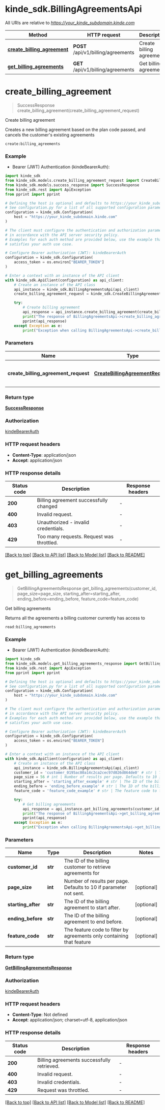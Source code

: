 # kinde_sdk.BillingAgreementsApi

All URIs are relative to *https://your_kinde_subdomain.kinde.com*

Method | HTTP request | Description
------------- | ------------- | -------------
[**create_billing_agreement**](BillingAgreementsApi.md#create_billing_agreement) | **POST** /api/v1/billing/agreements | Create billing agreement
[**get_billing_agreements**](BillingAgreementsApi.md#get_billing_agreements) | **GET** /api/v1/billing/agreements | Get billing agreements


# **create_billing_agreement**
> SuccessResponse create_billing_agreement(create_billing_agreement_request)

Create billing agreement

Creates a new billing agreement based on the plan code passed, and cancels the customer's existing agreements

<div>
  <code>create:billing_agreements</code>
</div>


### Example

* Bearer (JWT) Authentication (kindeBearerAuth):

```python
import kinde_sdk
from kinde_sdk.models.create_billing_agreement_request import CreateBillingAgreementRequest
from kinde_sdk.models.success_response import SuccessResponse
from kinde_sdk.rest import ApiException
from pprint import pprint

# Defining the host is optional and defaults to https://your_kinde_subdomain.kinde.com
# See configuration.py for a list of all supported configuration parameters.
configuration = kinde_sdk.Configuration(
    host = "https://your_kinde_subdomain.kinde.com"
)

# The client must configure the authentication and authorization parameters
# in accordance with the API server security policy.
# Examples for each auth method are provided below, use the example that
# satisfies your auth use case.

# Configure Bearer authorization (JWT): kindeBearerAuth
configuration = kinde_sdk.Configuration(
    access_token = os.environ["BEARER_TOKEN"]
)

# Enter a context with an instance of the API client
with kinde_sdk.ApiClient(configuration) as api_client:
    # Create an instance of the API class
    api_instance = kinde_sdk.BillingAgreementsApi(api_client)
    create_billing_agreement_request = kinde_sdk.CreateBillingAgreementRequest() # CreateBillingAgreementRequest | New agreement request values

    try:
        # Create billing agreement
        api_response = api_instance.create_billing_agreement(create_billing_agreement_request)
        print("The response of BillingAgreementsApi->create_billing_agreement:\n")
        pprint(api_response)
    except Exception as e:
        print("Exception when calling BillingAgreementsApi->create_billing_agreement: %s\n" % e)
```



### Parameters


Name | Type | Description  | Notes
------------- | ------------- | ------------- | -------------
 **create_billing_agreement_request** | [**CreateBillingAgreementRequest**](CreateBillingAgreementRequest.md)| New agreement request values | 

### Return type

[**SuccessResponse**](SuccessResponse.md)

### Authorization

[kindeBearerAuth](../README.md#kindeBearerAuth)

### HTTP request headers

 - **Content-Type**: application/json
 - **Accept**: application/json

### HTTP response details

| Status code | Description | Response headers |
|-------------|-------------|------------------|
**200** | Billing agreement successfully changed |  -  |
**400** | Invalid request. |  -  |
**403** | Unauthorized - invalid credentials. |  -  |
**429** | Too many requests. Request was throttled. |  -  |

[[Back to top]](#) [[Back to API list]](../README.md#documentation-for-api-endpoints) [[Back to Model list]](../README.md#documentation-for-models) [[Back to README]](../README.md)

# **get_billing_agreements**
> GetBillingAgreementsResponse get_billing_agreements(customer_id, page_size=page_size, starting_after=starting_after, ending_before=ending_before, feature_code=feature_code)

Get billing agreements

Returns all the agreements a billing customer currently has access to

<div>
  <code>read:billing_agreements</code>
</div>


### Example

* Bearer (JWT) Authentication (kindeBearerAuth):

```python
import kinde_sdk
from kinde_sdk.models.get_billing_agreements_response import GetBillingAgreementsResponse
from kinde_sdk.rest import ApiException
from pprint import pprint

# Defining the host is optional and defaults to https://your_kinde_subdomain.kinde.com
# See configuration.py for a list of all supported configuration parameters.
configuration = kinde_sdk.Configuration(
    host = "https://your_kinde_subdomain.kinde.com"
)

# The client must configure the authentication and authorization parameters
# in accordance with the API server security policy.
# Examples for each auth method are provided below, use the example that
# satisfies your auth use case.

# Configure Bearer authorization (JWT): kindeBearerAuth
configuration = kinde_sdk.Configuration(
    access_token = os.environ["BEARER_TOKEN"]
)

# Enter a context with an instance of the API client
with kinde_sdk.ApiClient(configuration) as api_client:
    # Create an instance of the API class
    api_instance = kinde_sdk.BillingAgreementsApi(api_client)
    customer_id = 'customer_0195ac80a14c2ca2cec97d026d864de0' # str | The ID of the billing customer to retrieve agreements for
    page_size = 56 # int | Number of results per page. Defaults to 10 if parameter not sent. (optional)
    starting_after = 'starting_after_example' # str | The ID of the billing agreement to start after. (optional)
    ending_before = 'ending_before_example' # str | The ID of the billing agreement to end before. (optional)
    feature_code = 'feature_code_example' # str | The feature code to filter by agreements only containing that feature (optional)

    try:
        # Get billing agreements
        api_response = api_instance.get_billing_agreements(customer_id, page_size=page_size, starting_after=starting_after, ending_before=ending_before, feature_code=feature_code)
        print("The response of BillingAgreementsApi->get_billing_agreements:\n")
        pprint(api_response)
    except Exception as e:
        print("Exception when calling BillingAgreementsApi->get_billing_agreements: %s\n" % e)
```



### Parameters


Name | Type | Description  | Notes
------------- | ------------- | ------------- | -------------
 **customer_id** | **str**| The ID of the billing customer to retrieve agreements for | 
 **page_size** | **int**| Number of results per page. Defaults to 10 if parameter not sent. | [optional] 
 **starting_after** | **str**| The ID of the billing agreement to start after. | [optional] 
 **ending_before** | **str**| The ID of the billing agreement to end before. | [optional] 
 **feature_code** | **str**| The feature code to filter by agreements only containing that feature | [optional] 

### Return type

[**GetBillingAgreementsResponse**](GetBillingAgreementsResponse.md)

### Authorization

[kindeBearerAuth](../README.md#kindeBearerAuth)

### HTTP request headers

 - **Content-Type**: Not defined
 - **Accept**: application/json; charset=utf-8, application/json

### HTTP response details

| Status code | Description | Response headers |
|-------------|-------------|------------------|
**200** | Billing agreements successfully retrieved. |  -  |
**400** | Invalid request. |  -  |
**403** | Invalid credentials. |  -  |
**429** | Request was throttled. |  -  |

[[Back to top]](#) [[Back to API list]](../README.md#documentation-for-api-endpoints) [[Back to Model list]](../README.md#documentation-for-models) [[Back to README]](../README.md)

